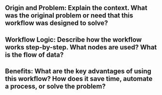 ## Origin and Problem: Explain the context. What was the original problem or need that this workflow was designed to solve?

## Workflow Logic: Describe how the workflow works step-by-step. What nodes are used? What is the flow of data?

## Benefits: What are the key advantages of using this workflow? How does it save time, automate a process, or solve the problem?